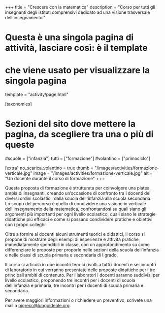 +++
title = "Crescere con la matematica"
description = "Corso per tutti gli insegnanti degli istituti comprensivi dedicato ad una visione trasversale dell'insegnamento."

# Questa è una singola pagina di attività, lasciare così: è il template
# che viene usato per visualizzare la singola pagina
template = "activity/page.html"

[taxonomies]
# Sezioni del sito dove mettere la pagina, da scegliere tra una o più di queste
#scuole = ["infanzia"]
tutti = ["formazione"]
#volantino = ["primociclo"]

[extra]
no_scarica_volantino = true
thumb = "/images/activities/formazione-verticale.jpg"
image = "/images/activities/formazione-verticale.jpg"
alt = "Un docente durante il corso di formazione"
+++

Questa proposta di formazione è strutturata per coinvolgere una platea ampia
di insegnanti, creando un’occasione di confronto tra i docenti dei diversi ordini
scolastici, dalla scuola dell'infanzia alla scuola secondaria.  
Lo scopo del percorso è quello di condividere una visione in verticale dell’insegnamento della matematica, confrontandosi su quali siano gli argomenti più importanti per ogni livello scolastico,
quali siano le strategie didattiche più efficaci e come si possano condividere pratiche e obiettivi con i propri colleghi.

Oltre a fornire ai docenti alcuni strumenti teorici e didattici, il corso si propone di
mostrare degli esempi di esperienze e attività pratiche, immediatamente spendibili
in classe, con un approfondimento su come differenziare le proposte per
proporle nelle sezioni della scuola dell’infanzia e nelle classi di scuola primaria e
secondaria di I grado.

Il corso si articola in due incontri teorici rivolti a tutti i
docenti e sei incontri di laboratorio in cui verranno presentate delle proposte didattiche per i tre principali ambiti di contenuto. Per i laboratori i docenti saranno suddivisi per livello
scolastico, proponendo tre incontri per i docenti di scuola dell'infanzia e primaria, tre incontri per i docenti di scuola primaria e secondaria.  

Per avere maggiori informazioni o richiedere un preventivo, scrivete una mail a <pigreco@luogoideale.org>.